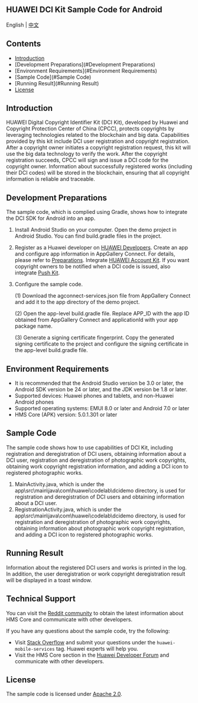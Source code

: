 ## HUAWEI DCI Kit Sample Code for Android

English | [中文](README_ZH.md)

## Contents

* [Introduction](#Introduction)
* [Development Preparations](#Development Preparations)
* [Environment Requirements](#Environment Requirements)
* [Sample Code](#Sample Code)
* [Running Result](#Running Result)
* [License](#License)

Introduction
------------

HUAWEI Digital Copyright Identifier Kit (DCI Kit), developed by Huawei and Copyright Protection Center of China (CPCC), protects copyrights by leveraging technologies related to the blockchain and big data. Capabilities provided by this kit include DCI user registration and copyright registration. After a copyright owner initiates a copyright registration request, this kit will use the big data technology to verify the work. After the copyright registration succeeds, CPCC will sign and issue a DCI code for the copyright owner. Information about successfully registered works (including their DCI codes) will be stored in the blockchain, ensuring that all copyright information is reliable and traceable.
## Development Preparations

The sample code, which is complied using Gradle, shows how to integrate the DCI SDK for Android into an app.  

1. Install Android Studio on your computer. Open the demo project in Android Studio. You can find build.gradle files in the project.

2. Register as a Huawei developer on [HUAWEI Developers](https://developer.huawei.com/consumer/en/). Create an app and configure app information in AppGallery Connect. For details, please refer to [Preparations](https://developer.huawei.com/consumer/en/doc/development/HMSCore-Guides/config-agc-0000001050196065). Integrate [HUAWEI Account Kit](https://developer.huawei.com/consumer/en/hms/huawei-accountkit). If you want copyright owners to be notified when a DCI code is issued, also integrate [Push Kit](https://developer.huawei.com/consumer/en/hms/huawei-pushkit). 

3. Configure the sample code.

   (1) Download the agconnect-services.json file from AppGallery Connect and add it to the app directory of the demo project.

    

   (2) Open the app-level build.gradle file. Replace APP_ID with the app ID obtained from AppGallery Connect and applicationId with your app package name.
   
   (3) Generate a signing certificate fingerprint. Copy the generated signing certificate to the project and configure the signing certificate in the app-level build.gradle file.

## Environment Requirements

- It is recommended that the Android Studio version be 3.0 or later, the Android SDK version be 24 or later, and the JDK version be 1.8 or later.
- Supported devices: Huawei phones and tablets, and non-Huawei Android phones
- Supported operating systems: EMUI 8.0 or later and Android 7.0 or later
- HMS Core (APK) version: 5.0.1.301 or later

## Sample Code

The sample code shows how to use capabilities of DCI Kit, including registration and deregistration of DCI users, obtaining information about a DCI user, registration and deregistration of photographic work copyrights, obtaining work copyright registration information, and adding a DCI icon to registered photographic works. 

1. MainActivity.java, which is under the app\src\main\java\com\huawei\codelab\dcidemo directory, is used for registration and deregistration of DCI users and obtaining information about a DCI user.  
2. RegistrationActivity.java, which is under the app\src\main\java\com\huawei\codelab\dcidemo directory, is used for registration and deregistration of photographic work copyrights, obtaining information about photographic work copyright registration, and adding a DCI icon to registered photographic works.  

## Running Result

Information about the registered DCI users and works is printed in the log. In addition, the user deregistration or work copyright deregistration result will be displayed in a toast window. 

## Technical Support

You can visit the [Reddit community](https://www.reddit.com/r/HuaweiDevelopers/) to obtain the latest information about HMS Core and communicate with other developers. 

If you have any questions about the sample code, try the following:

- Visit [Stack Overflow](https://stackoverflow.com/questions/tagged/huawei-mobile-services) and submit your questions under the `huawei-mobile-services` tag. Huawei experts will help you.
- Visit the HMS Core section in the [Huawei Developer Forum](https://forums.developer.huawei.com/forumPortal/en/forum/hms-core) and communicate with other developers.

## License

The sample code is licensed under [Apache 2.0](http://www.apache.org/licenses/LICENSE-2.0).
